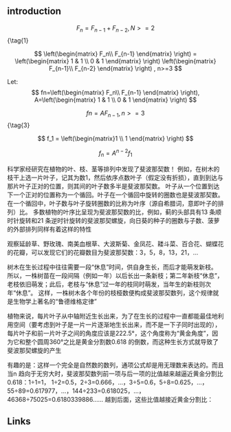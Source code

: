 ## introduction


$$
F_n = F_{n-1} + F_{n-2}, N>=2
$$ {\tag{1}



$$
\left(\begin{matrix} F_n\\ F_{n-1}  \end{matrix} \right) =  \left(\begin{matrix} 1 & 1 \\ 0 & 1 \end{matrix} \right)  \left(\begin{matrix} F_{n-1}\\ F_{n-2}  \end{matrix} \right) , n>=3
$$


Let:
$$
fn=\left(\begin{matrix} F_n\\ F_{n-1}  \end{matrix} \right), A=\left(\begin{matrix} 1 & 1 \\ 0 & 1 \end{matrix} \right)
$$

$$
fn=AF_{n-1}, n>=3
$$ {\tag{3}

$$
f_1 = \left(\begin{matrix}1 \\ 1  \end{matrix} \right)
$$



$$
f_n = A^{n-2}f_1
$$





科学家经研究在植物的叶、枝、茎等排列中发现了斐波那契数！
例如，在树木的枝干上选一片叶子，记其为数1，然后依序点数叶子（假定没有折损），直到到达与那片叶子正对的位置，则其间的叶子数多半是斐波那契数。
叶子从一个位置到达下一个正对的位置称为一个循回。叶子在一个循回中旋转的圈数也是斐波那契数。
在一个循回中，叶子数与叶子旋转圈数的比称为叶序（源自希腊词，意即叶子的排列）比。
多数植物的叶序比呈现为斐波那契数的比，例如，蓟的头部具有13 条顺时针旋转和21 条逆时针旋转的斐波那契螺旋，向日葵的种子的圈数与子数、菠萝的外部排列同样有着这样的特性

观察延龄草、野玫瑰、南美血根草、大波斯菊、金凤花、耧斗菜、百合花、蝴蝶花的花瓣，可以发现它们的花瓣数目为斐波那契数：3，5，8，13，21，…

树木在生长过程中往往需要一段“休息”时间，供自身生长，而后才能萌发新枝。
所以，一株树苗在一段间隔（例如一年）以后长出一条新枝；第二年新枝“休息”，老枝依旧萌发；此后，老枝与“休息”过一年的枝同时萌发，当年生的新枝则次年“休息”。
这样，一株树木各个年份的枝桠数便构成斐波那契数列，这个规律就是生物学上著名的“鲁德维格定律”

植物来说，每片叶子从中轴附近生长出来，为了在生长的过程中一直都能最佳地利用空间（要考虑到叶子是一片一片逐渐地生长出来，而不是一下子同时出现的），
每片叶子和前一片叶子之间的角度应该是222.5°，这个角度称为“黄金角度”，因为它和整个圆周360°之比是黄金分割数0.618 的倒数，而这种生长方式就导致了斐波那契螺旋的产生




有趣的是：这样一个完全是自然数的数列，通项公式却是用无理数来表达的。而且当n
趋向于无穷大时，斐波那契数列前一项与后一项的比值越来越逼近黄金分割比0.618：1÷1=1，
1÷2=0.5，2÷3=0.666，…，3÷5=0.6，5÷8=0.625，…，55÷89=0.617977，…，144÷233=0.618025，…，
46368÷75025=0.6180339886……
越到后面，这些比值越接近黄金分割比：






## Links


